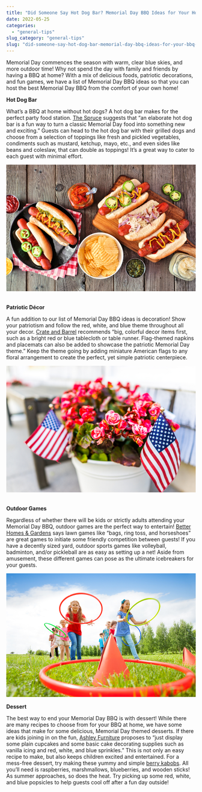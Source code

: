 ```yaml
---
title: "Did Someone Say Hot Dog Bar? Memorial Day BBQ Ideas for Your Home"
date: 2022-05-25
categories: 
  - "general-tips"
slug_category: "general-tips"
slug: "did-someone-say-hot-dog-bar-memorial-day-bbq-ideas-for-your-bbq-at-home"
---
```


Memorial Day commences the season with warm, clear blue skies, and more outdoor time! Why not spend the day with family and friends by having a BBQ at home? With a mix of delicious foods, patriotic decorations, and fun games, we have a list of Memorial Day BBQ ideas so that you can host the best Memorial Day BBQ from the comfort of your own home!  

**Hot Dog Bar**  
  
What’s a BBQ at home without hot dogs? A hot dog bar makes for the perfect party food station. [The Spruce](https://www.thespruce.com/creative-memorial-day-party-ideas-4137220) suggests that “an elaborate hot dog bar is a fun way to turn a classic Memorial Day food into something new and exciting.” Guests can head to the hot dog bar with their grilled dogs and choose from a selection of toppings like fresh and pickled vegetables, condiments such as mustard, ketchup, mayo, etc., and even sides like beans and coleslaw, that can double as toppings! It’s a great way to cater to each guest with minimal effort.

![](../images/posts/shutterstock_1770249059.jpg)

   
**Patriotic Décor**  
  
A fun addition to our list of Memorial Day BBQ ideas is decoration! Show your patriotism and follow the red, white, and blue theme throughout all your decor. [Crate and Barrel](https://www.crateandbarrel.com/ideas-and-advice/memorial-day-party-ideas) recommends “big, colorful decor items first, such as a bright red or blue tablecloth or table runner. Flag-themed napkins and placemats can also be added to showcase the patriotic Memorial Day theme.” Keep the theme going by adding miniature American flags to any floral arrangement to create the perfect, yet simple patriotic centerpiece.  

![](../images/posts/shutterstock_698068522.jpg)

   
**Outdoor Games**  
  
Regardless of whether there will be kids or strictly adults attending your Memorial Day BBQ, outdoor games are the perfect way to entertain! [Better Homes & Gardens](https://www.bhg.com/holidays/july-4th/traditions/fun-ideas-for-memorial-day/) says lawn games like “bags, ring toss, and horseshoes” are great games to initiate some friendly competition between guests! If you have a decently sized yard, outdoor sports games like volleyball, badminton, and/or pickleball are as easy as setting up a net! Aside from amusement, these different games can pose as the ultimate icebreakers for your guests.  

![](../images/posts/shutterstock_314219486.jpg)

**Dessert**  
  
The best way to end your Memorial Day BBQ is with dessert! While there are many recipes to choose from for your BBQ at home, we have some ideas that make for some delicious, Memorial Day themed desserts. If there are kids joining in on the fun, [Ashley Furniture](https://blog.ashleyfurniture.com/memorial-day-party-ideas/) proposes to “just display some plain cupcakes and some basic cake decorating supplies such as vanilla icing and red, white, and blue sprinkles.” This is not only an easy recipe to make, but also keeps children excited and entertained. For a mess-free dessert, try making these yummy and simple [berry kabobs](https://www.parents.com/recipe/berry-patriotic/). All you’ll need is raspberries, marshmallows, blueberries, and wooden sticks! As summer approaches, so does the heat. Try picking up some red, white, and blue popsicles to help guests cool off after a fun day outside!
